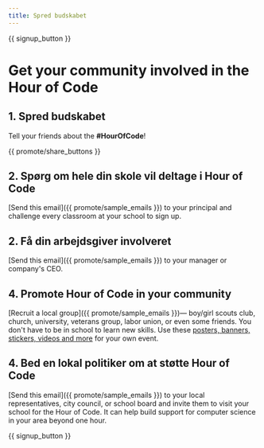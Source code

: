```yaml
---
title: Spred budskabet
---
```


{{ signup_button }}

# Get your community involved in the Hour of Code

## 1. Spred budskabet

Tell your friends about the **#HourOfCode**!

{{ promote/share_buttons }}

## 2. Spørg om hele din skole vil deltage i Hour of Code

[Send this email]({{ promote/sample_emails }}) to your principal and challenge every classroom at your school to sign up.

## 2. Få din arbejdsgiver involveret

[Send this email]({{ promote/sample_emails }}) to your manager or company's CEO.

## 4. Promote Hour of Code in your community

[Recruit a local group]({{ promote/sample_emails }})— boy/girl scouts club, church, university, veterans group, labor union, or even some friends. You don't have to be in school to learn new skills. Use these [posters, banners, stickers, videos and more](/promote/resources) for your own event.

## 4. Bed en lokal politiker om at støtte Hour of Code

[Send this email]({{ promote/sample_emails }}) to your local representatives, city council, or school board and invite them to visit your school for the Hour of Code. It can help build support for computer science in your area beyond one hour.

{{ signup_button }}